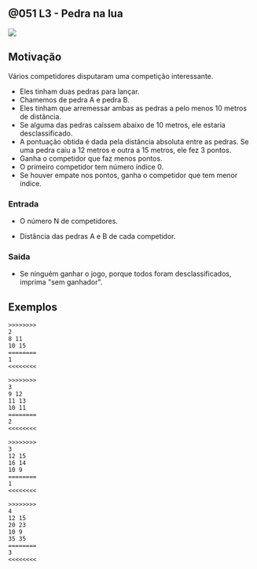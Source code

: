 ## @051 L3 - Pedra na lua


![](https://raw.githubusercontent.com/qxcodefup/arcade/master/base/051/cover.jpg)

## Motivação

Vários competidores disputaram uma competição interessante. 

- Eles tinham duas pedras para lançar. 
- Chamemos de pedra A e pedra B. 
- Eles tinham que arremessar ambas as pedras a pelo menos 10 metros de distância.
- Se alguma das pedras caíssem abaixo de 10 metros, ele estaria desclassificado.
- A pontuação obtida é dada pela distância absoluta entre as pedras. Se uma pedra caiu a 12 metros e outra a 15 metros, ele fez 3 pontos.
- Ganha o competidor que faz menos pontos.
- O primeiro competidor tem número índice 0.
- Se houver empate nos pontos, ganha o competidor que tem menor índice.


### Entrada

* O número N de competidores.

* Distância das pedras A e B de cada competidor.

### Saida

- Se ninguém ganhar o jogo, porque todos foram desclassificados, imprima "sem ganhador".

## Exemplos

```
>>>>>>>>
2
8 11
10 15
========
1
<<<<<<<<

>>>>>>>>
3
9 12
11 13
10 11
========
2
<<<<<<<<

>>>>>>>>
3
12 15
16 14
10 9
========
1
<<<<<<<<

>>>>>>>>
4
12 15
20 23
10 9
35 35
========
3
<<<<<<<<

```
